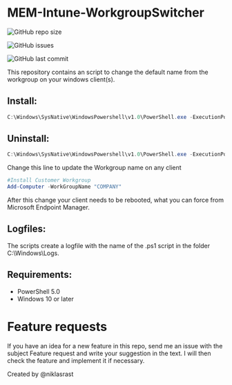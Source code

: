 # MEM-Intune-WorkgroupSwitcher

![GitHub repo size](https://img.shields.io/github/repo-size/niklasrast/MEM-Intune-WorkgroupSwitcher)

![GitHub issues](https://img.shields.io/github/issues-raw/niklasrast/MEM-Intune-WorkgroupSwitcher)

![GitHub last commit](https://img.shields.io/github/last-commit/niklasrast/MEM-Intune-WorkgroupSwitcher)

This repository contains an script to change the default name from the workgroup on your windows client(s).

## Install:
```powershell
C:\Windows\SysNative\WindowsPowershell\v1.0\PowerShell.exe -ExecutionPolicy Bypass -Command .\INSTALL-Workgroup.ps1 -install
```

## Uninstall:
```powershell
C:\Windows\SysNative\WindowsPowershell\v1.0\PowerShell.exe -ExecutionPolicy Bypass -Command .\INSTALL-Workgroup.ps1 -uninstall
```

Change this line to update the Workgroup name on any client
```powershell
#Install Customer Workgroup
Add-Computer -WorkGroupName "COMPANY"
```

After this change your client needs to be rebooted, what you can force from Microsoft Endpoint Manager.
 
## Logfiles:
The scripts create a logfile with the name of the .ps1 script in the folder C:\Windows\Logs.

## Requirements:
- PowerShell 5.0
- Windows 10 or later

# Feature requests
If you have an idea for a new feature in this repo, send me an issue with the subject Feature request and write your suggestion in the text. I will then check the feature and implement it if necessary.

Created by @niklasrast 
